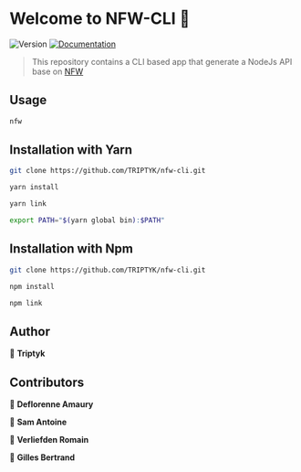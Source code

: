 # Welcome to NFW-CLI 👋
![Version](https://img.shields.io/badge/version-0.0.2-blue.svg?cacheSeconds=2592000)
[![Documentation](https://img.shields.io/badge/documentation-yes-brightgreen.svg)](https://github.com/TRIPTYK/nfw-cli/docs)

> This repository contains a CLI based app that generate a NodeJs API base on [NFW](https://github.com/TRIPTYK/nfw)

## Usage

```sh
nfw
```

## Installation with Yarn

```sh
git clone https://github.com/TRIPTYK/nfw-cli.git
```

```sh
yarn install
```

```sh
yarn link
```

```sh
export PATH="$(yarn global bin):$PATH"
```

## Installation with Npm

```sh
git clone https://github.com/TRIPTYK/nfw-cli.git
```

```sh
npm install
```

```sh
npm link
```

## Author

👤 **Triptyk**

## Contributors

👤 **Deflorenne Amaury**

👤 **Sam Antoine**

👤 **Verliefden Romain**

👤 **Gilles Bertrand**
